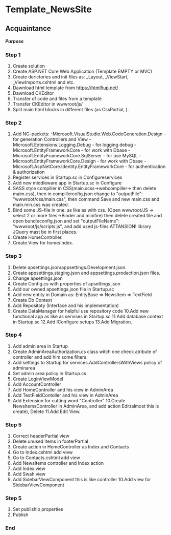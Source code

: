 # Template_NewsSite

## Acquaintance ##


##### Purpose #####


### Step 1 ###
1. Create solution
2. Create ASP.NET Core Web Application (Template EMPTY or MVC)
3. Create derictories and init files as: _Layout, _ViewStart, _ViewImports.cshtml and etc.
4. Dawnload html template from https://html5up.net/
5. Dawnload CKEditor
6. Transfer of code and files from a template
7. Transfer CKEditor in wwwroot/js/
8. Split main html blocks in different files (as CssPartial, ).

### Step 2 ###
1. Add NG-packets:
	-Microsoft.VisualStudio.Web.CodeGeneration.Design - for generation Controllers and View
	-Microsoft.Extensions.Logging.Debug - for logging debug
	-Microsoft.EntityFrameworkCore - for work with Dbase
	-Microsoft.EntityFrameworkCore.SqlServer - for use MySQL 
	-Microsoft.EntityFrameworkCore.Design - for work with Dbase
	-Microsoft.AspNetCore.Identity.EntityFrameworkCore - for authentication & authorization
2. Register services in Startup.sc in Configureservices
3. Add new middleware app in Startup.sc in Configure
4. SASS style compiller in CSS(main.scss->webcompiller-> then delete maim.css), 
	then in compillercofig.json change to "outputFile": "wwwroot/css/main.css",
	then command Save and new main.css and main.min.css was created.
5. Bind some JS-file in one. as like as with css. (Open wwwroot/JS -> select 2 or more files->Binder and minifire)
	then delete created file and open bundleconfig.json and set "outputFileName": "wwwroot/js/scripts.js", and add used js-files
	ATTANSION! library JQuery mast be in first places.
6. Create HomeController.
7. Create View for home/index.

### Step 3 ###
1. Delete apsettings.json/appsettings.Development.json.
2. Create appsettings.staging.json and appsettings.prodaction.json files.
3. Change apsettings.json 
4. Create Config.cs with properties of apsettings.json 
5. Add our owned apsettings.json file in Startup.sc
6. Add new entity in Domain as: EntityBase =>  NewsItem => TextField
7. Create Db Context
8. Add Repositoty (Interface and his implementation)
9. Create DataManager for helpful use repository code
10.Add new functional app as like as servises in Startup.sc
11.Add database context in Startup.sc
12.Add IConfigure setups
13.Add Migration.

### Step 4 ###
1. Add admin area in Startup 
2. Create AdminAreaAuthorization.cs class witch one check atribute of controller and add him some filters.
3. Add settings to Startup for services.AddControllersWithViews policy of adminarea
4. Set admin area policy in Startup.cs
5. Create LoginViewModel
6. Add AccountController
7. Add HomeController and his view in AdminArea
8. Add TextFieldContoller and his view in AdminArea
9. Add Extension for cutting word "Controller"
10.Create NewsItemsController in AdminArea, and add action Edit(almost this is create), Delete
11.Add Edit View.

### Step 5 ###
1. Correct headerPartial view
2. Delete unused items in footerPartial
3. Create action in HomeController as Index and Contacts
4. Go to Index.cshtml add view 
5. Go to Contacts.cshtml add view 
6. Add NewsItems controller and Index action
7. Add Index view 
8. Add Swah view
9. Add SidebarViewComponent this is like controller
10.Add view for SidebarViewComponent

### Step 5 ###
1. Set publishib properties
2. Publish

### End ###